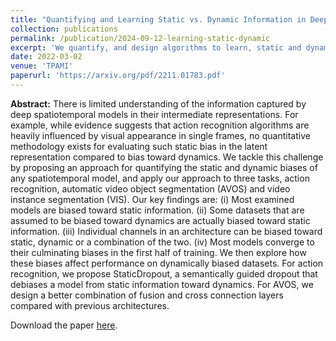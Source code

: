 ```yaml
---
title: "Quantifying and Learning Static vs. Dynamic Information in Deep Spatiotemporal Networks"
collection: publications
permalink: /publication/2024-09-12-learning-static-dynamic
excerpt: 'We quantify, and design algorithms to learn, static and dynamic information in deep spatiotemporal networks.'
date: 2022-03-02
venue: 'TPAMI'
paperurl: 'https://arxiv.org/pdf/2211.01783.pdf'
---
```


**Abstract:** There is limited understanding of the information captured by deep spatiotemporal models in their intermediate representations. For example, while evidence suggests that action recognition algorithms are heavily influenced by visual appearance in single frames, no quantitative methodology exists for evaluating such static bias in the latent representation compared to bias toward dynamics. We tackle this challenge by proposing an approach for quantifying the static and dynamic biases of any spatiotemporal model, and apply our approach to three tasks, action recognition, automatic video object segmentation (AVOS) and video instance segmentation (VIS). Our key findings are: (i) Most examined models are biased toward static information. (ii) Some datasets that are assumed to be biased toward dynamics are actually biased toward static information. (iii) Individual channels in an architecture can be biased toward static, dynamic or a combination of the two. (iv) Most models converge to their culminating biases in the first half of training. We then explore how these biases affect performance on dynamically biased datasets. For action recognition, we propose StaticDropout, a semantically guided dropout that debiases a model from static information toward dynamics. For AVOS, we design a better combination of fusion and cross connection layers compared with previous architectures.

Download the paper [here](https://arxiv.org/abs/2211.01783).
